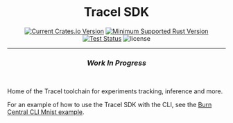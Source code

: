 <div align="center">
<!-- <img src="https://raw.githubusercontent.com/tracel-ai/xtask/main/assets/tracel.png" width="256px"/> -->

<h1>Tracel SDK</h1>

[![Current Crates.io Version](https://img.shields.io/crates/v/tracel)](https://crates.io/crates/tracel)
[![Minimum Supported Rust Version](https://img.shields.io/crates/msrv/tracel)](https://crates.io/crates/tracel)
[![Test Status](https://github.com/tracel-ai/tracel/actions/workflows/ci.yml/badge.svg)](https://github.com/tracel-ai/tracel/actions/workflows/ci.yml)
![license](https://shields.io/badge/license-MIT%2FApache--2.0-blue)

---

<h3><em>Work In Progress</em></h3>

<br/>
</div>

Home of the Tracel toolchain for experiments tracking, inference and more.

For an example of how to use the Tracel SDK with the CLI, see the [Burn Central CLI Mnist example](https://github.com/tracel-ai/mnist-heat).
